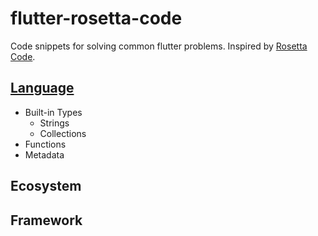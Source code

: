 # flutter-rosetta-code

Code snippets for solving common flutter problems. Inspired by [Rosetta Code](http://rosettacode.org/).

## [Language](Language)

- Built-in Types
  - Strings
  - Collections
- Functions
- Metadata

## Ecosystem

## Framework
